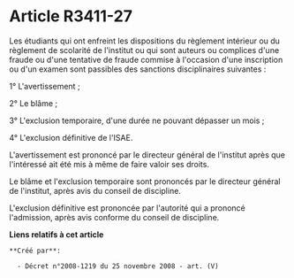 # Article R3411-27

Les étudiants qui ont enfreint les dispositions du règlement intérieur ou du règlement de scolarité de l'institut ou qui sont
auteurs ou complices d'une fraude ou d'une tentative de fraude commise à l'occasion d'une inscription ou d'un examen sont
passibles des sanctions disciplinaires suivantes :

1° L'avertissement ;

2° Le blâme ;

3° L'exclusion temporaire, d'une durée ne pouvant dépasser un mois ;

4° L'exclusion définitive de l'ISAE.

L'avertissement est prononcé par le directeur général de l'institut après que l'intéressé ait été mis à même de faire valoir
ses droits.

Le blâme et l'exclusion temporaire sont prononcés par le directeur général de l'institut, après avis du conseil de
discipline.

L'exclusion définitive est prononcée par l'autorité qui a prononcé l'admission, après avis conforme du conseil de discipline.

**Liens relatifs à cet article**

	**Créé par**:

	  - Décret n°2008-1219 du 25 novembre 2008 - art. (V)
